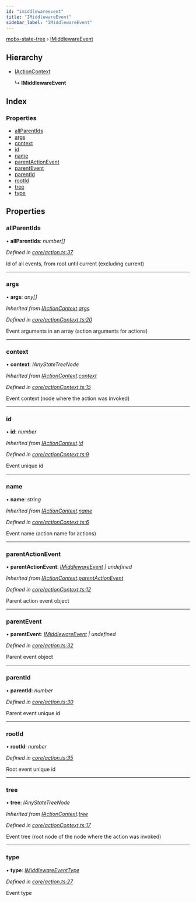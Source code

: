 ```yaml
---
id: "imiddlewareevent"
title: "IMiddlewareEvent"
sidebar_label: "IMiddlewareEvent"
---
```


[mobx-state-tree](../index.md) › [IMiddlewareEvent](imiddlewareevent.md)

## Hierarchy

* [IActionContext](iactioncontext.md)

  ↳ **IMiddlewareEvent**

## Index

### Properties

* [allParentIds](imiddlewareevent.md#allparentids)
* [args](imiddlewareevent.md#args)
* [context](imiddlewareevent.md#context)
* [id](imiddlewareevent.md#id)
* [name](imiddlewareevent.md#name)
* [parentActionEvent](imiddlewareevent.md#parentactionevent)
* [parentEvent](imiddlewareevent.md#parentevent)
* [parentId](imiddlewareevent.md#parentid)
* [rootId](imiddlewareevent.md#rootid)
* [tree](imiddlewareevent.md#tree)
* [type](imiddlewareevent.md#type)

## Properties

###  allParentIds

• **allParentIds**: *number[]*

*Defined in [core/action.ts:37](https://github.com/mobxjs/mobx-state-tree/blob/6cb98690/packages/mobx-state-tree/src/core/action.ts#L37)*

Id of all events, from root until current (excluding current)

___

###  args

• **args**: *any[]*

*Inherited from [IActionContext](iactioncontext.md).[args](iactioncontext.md#args)*

*Defined in [core/actionContext.ts:20](https://github.com/mobxjs/mobx-state-tree/blob/6cb98690/packages/mobx-state-tree/src/core/actionContext.ts#L20)*

Event arguments in an array (action arguments for actions)

___

###  context

• **context**: *IAnyStateTreeNode*

*Inherited from [IActionContext](iactioncontext.md).[context](iactioncontext.md#context)*

*Defined in [core/actionContext.ts:15](https://github.com/mobxjs/mobx-state-tree/blob/6cb98690/packages/mobx-state-tree/src/core/actionContext.ts#L15)*

Event context (node where the action was invoked)

___

###  id

• **id**: *number*

*Inherited from [IActionContext](iactioncontext.md).[id](iactioncontext.md#id)*

*Defined in [core/actionContext.ts:9](https://github.com/mobxjs/mobx-state-tree/blob/6cb98690/packages/mobx-state-tree/src/core/actionContext.ts#L9)*

Event unique id

___

###  name

• **name**: *string*

*Inherited from [IActionContext](iactioncontext.md).[name](iactioncontext.md#name)*

*Defined in [core/actionContext.ts:6](https://github.com/mobxjs/mobx-state-tree/blob/6cb98690/packages/mobx-state-tree/src/core/actionContext.ts#L6)*

Event name (action name for actions)

___

###  parentActionEvent

• **parentActionEvent**: *[IMiddlewareEvent](imiddlewareevent.md) | undefined*

*Inherited from [IActionContext](iactioncontext.md).[parentActionEvent](iactioncontext.md#parentactionevent)*

*Defined in [core/actionContext.ts:12](https://github.com/mobxjs/mobx-state-tree/blob/6cb98690/packages/mobx-state-tree/src/core/actionContext.ts#L12)*

Parent action event object

___

###  parentEvent

• **parentEvent**: *[IMiddlewareEvent](imiddlewareevent.md) | undefined*

*Defined in [core/action.ts:32](https://github.com/mobxjs/mobx-state-tree/blob/6cb98690/packages/mobx-state-tree/src/core/action.ts#L32)*

Parent event object

___

###  parentId

• **parentId**: *number*

*Defined in [core/action.ts:30](https://github.com/mobxjs/mobx-state-tree/blob/6cb98690/packages/mobx-state-tree/src/core/action.ts#L30)*

Parent event unique id

___

###  rootId

• **rootId**: *number*

*Defined in [core/action.ts:35](https://github.com/mobxjs/mobx-state-tree/blob/6cb98690/packages/mobx-state-tree/src/core/action.ts#L35)*

Root event unique id

___

###  tree

• **tree**: *IAnyStateTreeNode*

*Inherited from [IActionContext](iactioncontext.md).[tree](iactioncontext.md#tree)*

*Defined in [core/actionContext.ts:17](https://github.com/mobxjs/mobx-state-tree/blob/6cb98690/packages/mobx-state-tree/src/core/actionContext.ts#L17)*

Event tree (root node of the node where the action was invoked)

___

###  type

• **type**: *[IMiddlewareEventType](../index.md#imiddlewareeventtype)*

*Defined in [core/action.ts:27](https://github.com/mobxjs/mobx-state-tree/blob/6cb98690/packages/mobx-state-tree/src/core/action.ts#L27)*

Event type
